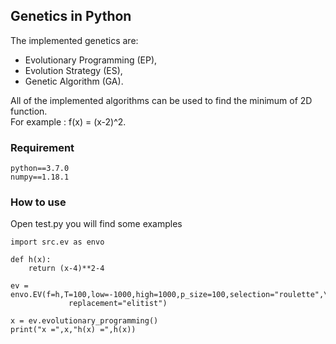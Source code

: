## Genetics in Python
The implemented genetics are:

* Evolutionary Programming (EP),
* Evolution Strategy (ES),
* Genetic Algorithm (GA).

All of the implemented algorithms can be used to find the minimum of 2D function.  
For example : f(x) = (x-2)^2.

### Requirement
```
python==3.7.0
numpy==1.18.1
```
### How to use

Open test.py you will find some examples
```
import src.ev as envo

def h(x):
    return (x-4)**2-4

ev = envo.EV(f=h,T=100,low=-1000,high=1000,p_size=100,selection="roulette",\
             replacement="elitist")

x = ev.evolutionary_programming()
print("x =",x,"h(x) =",h(x))
```
